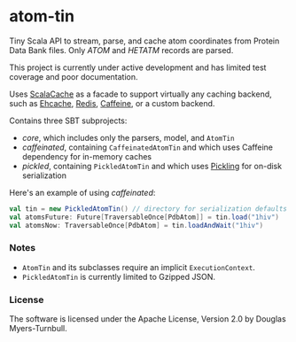 # atom-tin

Tiny Scala API to stream, parse, and cache atom coordinates from Protein Data Bank files. Only _ATOM_ and _HETATM_ records are parsed.

This project is currently under active development and has limited test coverage and poor documentation.

Uses [ScalaCache](https://github.com/cb372/scalacache) as a facade to support virtually any caching backend, such as [Ehcache](https://github.com/ehcache), [Redis](https://github.com/antirez/redis), [Caffeine](https://github.com/ben-manes/caffeine), or a custom backend.

Contains three SBT subprojects:
- _core_, which includes only the parsers, model, and `AtomTin`
- _caffeinated_, containing `CaffeinatedAtomTin` and which uses Caffeine dependency for in-memory caches
- _pickled_, containing `PickledAtomTin` and which uses [Pickling](https://github.com/scala/pickling) for on-disk serialization

Here's an example of using _caffeinated_:

```scala
val tin = new PickledAtomTin() // directory for serialization defaults to ~/atom-tin-cache
val atomsFuture: Future[TraversableOnce[PdbAtom]] = tin.load("1hiv")
val atomsNow: TraversableOnce[PdbAtom] = tin.loadAndWait("1hiv")
```

### Notes

- `AtomTin` and its subclasses require an implicit `ExecutionContext`.
- `PickledAtomTin` is currently limited to Gzipped JSON.

### License

The software is licensed under the Apache License, Version 2.0 by Douglas Myers-Turnbull.